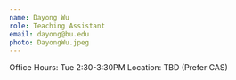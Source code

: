 ```yaml
---
name: Dayong Wu
role: Teaching Assistant
email: dayong@bu.edu
photo: DayongWu.jpeg
---
```


Office Hours: Tue 2:30-3:30PM Location: TBD (Prefer CAS)
